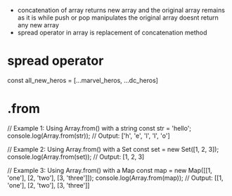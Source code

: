 - concatenation of array returns new array and the original array remains as it is while push or pop manipulates the original array doesnt return any new array
-  spread operator in array is replacement of concatenation method
  
# spread operator
const all_new_heros = [...marvel_heros, ...dc_heros]

# .from 
// Example 1: Using Array.from() with a string
const str = 'hello';
console.log(Array.from(str)); // Output: ['h', 'e', 'l', 'l', 'o']

// Example 2: Using Array.from() with a Set
const set = new Set([1, 2, 3]);
console.log(Array.from(set)); // Output: [1, 2, 3]

// Example 3: Using Array.from() with a Map
const map = new Map([[1, 'one'], [2, 'two'], [3, 'three']]);
console.log(Array.from(map)); // Output: [[1, 'one'], [2, 'two'], [3, 'three']]

